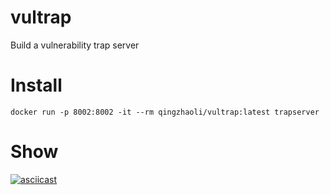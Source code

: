 # vultrap
Build a vulnerability trap server

# Install
```
docker run -p 8002:8002 -it --rm qingzhaoli/vultrap:latest trapserver
```

# Show

[![asciicast](https://asciinema.org/a/yUpOFCcPOqtMJ1LJDKvG93Dtw.svg)](https://asciinema.org/a/yUpOFCcPOqtMJ1LJDKvG93Dtw)